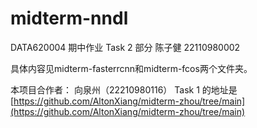# midterm-nndl
DATA620004 期中作业 Task 2 部分
陈子健 22110980002

具体内容见midterm-fasterrcnn和midterm-fcos两个文件夹。

本项目合作者： 向泉州（22210980116） 
Task 1 的地址是 [https://github.com/AltonXiang/midterm-zhou/tree/main](https://github.com/AltonXiang/midterm-zhou/tree/main)

